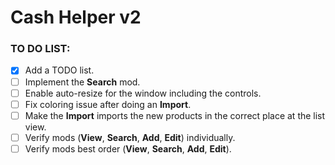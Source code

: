 # Cash Helper v2
### TO DO LIST:
- [x] Add a TODO list.
- [ ] Implement the **Search** mod.
- [ ] Enable auto-resize for the window including the controls.
- [ ] Fix coloring issue after doing an **Import**.
- [ ] Make the **Import** imports the new products in the correct place at the list view.
- [ ] Verify mods (**View**, **Search**, **Add**, **Edit**) individually.
- [ ] Verify mods best order (**View**, **Search**, **Add**, **Edit**).